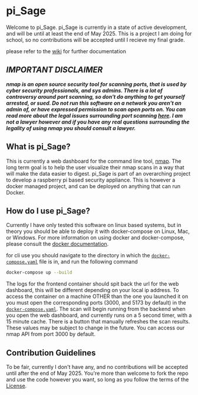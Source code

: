 # pi_Sage

Welcome to pi_Sage. pi_Sage is currently in a state of active development, and will be until at least the end of May 2025. This is a project I am doing for school, so no contributions will be accepted until I recieve my final grade. 

please refer to the [wiki](https://github.com/thefool309/pi_Sage/wiki) for further documentation

## ***IMPORTANT DISCLAIMER*** 
***nmap is an open source security tool for scanning ports, that is used by cyber security professionals, and sys admins. There is a lot of controversy around port scanning, so don't do anything to get yourself arrested, or sued. Do not run this software on a network you aren't an admin of, or have expressed permission to scan open ports on. You can read more about the legal issues surrounding port scanning [here](https://nmap.org/book/legal-issues.html). I am not a lawyer however and if you have any real questions surrounding the legality of using nmap you should consult a lawyer.***

## What is pi_Sage? 

 This is currently a web dashboard for the command line tool, [nmap](https://nmap.org/docs.html). The long term goal is to help the user visualize their nmap scans in a way that will make the data easier to digest. pi_Sage is part of an overarching project to develop a raspberry pi based security appliance. This is however a docker managed project, and can be deployed on anything that can run Docker. 

 ## How do I use pi_Sage?

 Currently I have only tested this software on linux based systems, but in theory you should be able to deploy it with docker-compose on Linux, Mac, or Windows. For more information on using docker and docker-compose, please consult the [docker documentation](https://docs.docker.com/).

 for cli use you should navigate to the directory in which the [`docker-compose.yaml`](./docker-compose.yaml) file is in, and run the following command
 
 ```bash
 docker-compose up --build
 ```

 The logs for the frontend container should spit back the url for the web dashboard, this will be different depending on your local ip address. To access the container on a machine OTHER than the one you launched it on you must open the corresponding ports (3000, and 5173 by default) in the [`docker-compose.yaml`](./docker-compose.yaml). The scan will begin running from the backend when you open the web dashboard, and currently runs on a 5 second timer, with a 15 minute cache. There is a button that manually refreshes the scan results. These values may be subject to change in the future. You can access our nmap API from port 3000 by default. 

 ## Contribution Guidelines

 To be fair, currently I don't have any, and no contributions will be accepted until after the end of May 2025. You're more than welcome to fork the repo and use the code however you want, so long as you follow the terms of the [License](./LICENSE). 
